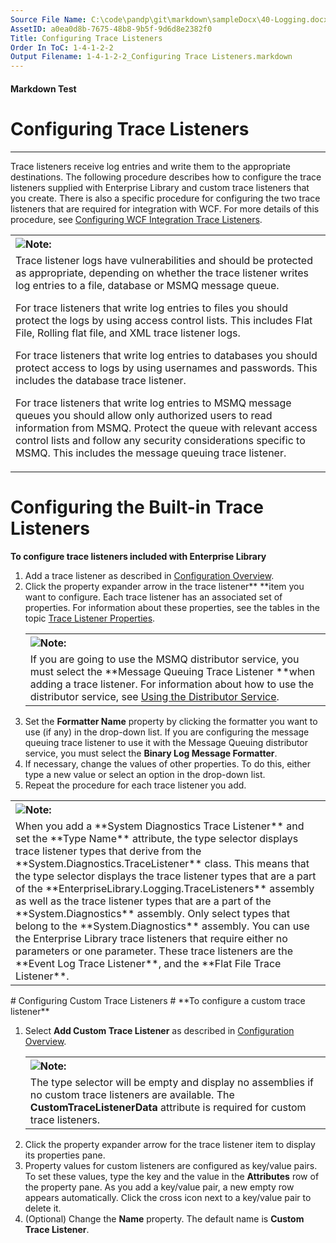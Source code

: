 ```yaml
---
Source File Name: C:\code\pandp\git\markdown\sampleDocx\40-Logging.docx
AssetID: a0ea0d8b-7675-48b8-9b5f-9d6d8e2382f0
Title: Configuring Trace Listeners
Order In ToC: 1-4-1-2-2
Output Filename: 1-4-1-2-2_Configuring Trace Listeners.markdown
---
```


#### Markdown Test ####
# Configuring Trace Listeners #
----------

Trace listeners receive log entries and write them to the appropriate destinations. The following procedure describes how to configure the trace listeners supplied with Enterprise Library and custom trace listeners that you create. There is also a specific procedure for configuring the two trace listeners that are required for integration with WCF. For more details of this procedure, see <a href="test-markdown_4b216b82-b77d-41c3-bb14-cc1bf5d29db2.html" xmlns:dt="uuid:C2F41010-65B3-11d1-A29F-00AA00C14882" xmlns:xlink="http://www.w3.org/1999/xlink" xmlns:MSHelp="http://msdn.microsoft.com/mshelp">Configuring WCF Integration Trace Listeners</a>.  

<div class="alert" xmlns:dt="uuid:C2F41010-65B3-11d1-A29F-00AA00C14882" xmlns:xlink="http://www.w3.org/1999/xlink" xmlns:MSHelp="http://msdn.microsoft.com/mshelp"><table width="100%" cellspacing="0" cellpadding="0"><tr><th align="left"><img class="note" src="../local/note.gif" />Note:</th></tr><tr><td>Trace listener logs have vulnerabilities and should be protected as appropriate, depending on whether the trace listener writes log entries to a file, database or MSMQ message queue. 

For trace listeners that write log entries to files you should protect the logs by using access control lists. This includes Flat File, Rolling flat file, and XML trace listener logs.

For trace listeners that write log entries to databases you should protect access to logs by using usernames and passwords. This includes the database trace listener.

For trace listeners that write log entries to MSMQ message queues you should allow only authorized users to read information from MSMQ. Protect the queue with relevant access control lists and follow any security considerations specific to MSMQ. This includes the message queuing trace listener.</td></tr></table><p /></div>

# Configuring the Built-in Trace Listeners #
<a name="config_tracelisteners" href="#" xmlns:xlink="http://www.w3.org/1999/xlink"><span /></a>**To configure trace listeners included with Enterprise Library**

1. Add a trace listener as described in <a href="test-markdown_3a6ba613-78b1-4b24-b226-55e368e41554.html" xmlns:dt="uuid:C2F41010-65B3-11d1-A29F-00AA00C14882" xmlns:xlink="http://www.w3.org/1999/xlink" xmlns:MSHelp="http://msdn.microsoft.com/mshelp">Configuration Overview</a>.
2. Click the property expander arrow in the trace listener** **item you want to configure. Each trace listener has an associated set of properties. For information about these properties, see the tables in the topic <a href="test-markdown_b45ee518-82b1-426c-b772-1e6c0fde455e.html" xmlns:dt="uuid:C2F41010-65B3-11d1-A29F-00AA00C14882" xmlns:xlink="http://www.w3.org/1999/xlink" xmlns:MSHelp="http://msdn.microsoft.com/mshelp">Trace Listener Properties</a>.<div class="alert" xmlns:dt="uuid:C2F41010-65B3-11d1-A29F-00AA00C14882" xmlns:xlink="http://www.w3.org/1999/xlink" xmlns:MSHelp="http://msdn.microsoft.com/mshelp"><table width="100%" cellspacing="0" cellpadding="0"><tr><th align="left"><img class="note" src="../local/note.gif" />Note:</th></tr><tr><td>If you are going to use the MSMQ distributor service, you must select the **Message Queuing Trace Listener **when adding a trace listener. For information about how to use the distributor service, see <a href="test-markdown_ef65d516-04b0-44c2-a750-4e15aab636fd.html">Using the Distributor Service</a>.</td></tr></table><p /></div>
3. Set the **Formatter Name** property by clicking the formatter you want to use (if any) in the drop-down list. If you are configuring the message queuing trace listener to use it with the Message Queuing distributor service, you must select the **Binary Log Message Formatter**. 
4. If necessary, change the values of other properties. To do this, either type a new value or select an option in the drop-down list.
5. Repeat the procedure for each trace listener you add.

<div class="alert" xmlns:dt="uuid:C2F41010-65B3-11d1-A29F-00AA00C14882" xmlns:xlink="http://www.w3.org/1999/xlink" xmlns:MSHelp="http://msdn.microsoft.com/mshelp"><table width="100%" cellspacing="0" cellpadding="0"><tr><th align="left"><img class="note" src="../local/note.gif" />Note:</th></tr><tr><td>When you add a **System Diagnostics Trace Listener** and set the **Type Name** attribute, the type selector displays trace listener types that derive from the **System.Diagnostics.TraceListener** class. This means that the type selector displays the trace listener types that are a part of the **EnterpriseLibrary.Logging.TraceListeners** assembly as well as the trace listener types that are a part of the **System.Diagnostics** assembly. Only select types that belong to the **System.Diagnostics** assembly. You can use the Enterprise Library trace listeners that require either no parameters or one parameter. These trace listeners are the **Event Log Trace Listener**, and the **Flat File Trace Listener**.</td></tr></table><p /></div>
# Configuring Custom Trace Listeners #
<a name="config_customtracelistener" href="#" xmlns:xlink="http://www.w3.org/1999/xlink"><span /></a>**To configure a custom trace listener**

1. Select **Add Custom Trace Listener** as described in <a href="test-markdown_3a6ba613-78b1-4b24-b226-55e368e41554.html" xmlns:dt="uuid:C2F41010-65B3-11d1-A29F-00AA00C14882" xmlns:xlink="http://www.w3.org/1999/xlink" xmlns:MSHelp="http://msdn.microsoft.com/mshelp">Configuration Overview</a>. <div class="alert" xmlns:dt="uuid:C2F41010-65B3-11d1-A29F-00AA00C14882" xmlns:xlink="http://www.w3.org/1999/xlink" xmlns:MSHelp="http://msdn.microsoft.com/mshelp"><table width="100%" cellspacing="0" cellpadding="0"><tr><th align="left"><img class="note" src="../local/note.gif" />Note:</th></tr><tr><td>The type selector will be empty and display no assemblies if no custom trace listeners are available. The **CustomTraceListenerData** attribute is required for custom trace listeners. </td></tr></table><p /></div>
2. Click the property expander arrow for the trace listener item to display its properties pane. 
3. Property values for custom listeners are configured as key/value pairs. To set these values, type the key and the value in the **Attributes** row of the property pane. As you add a key/value pair, a new empty row appears automatically. Click the cross icon next to a key/value pair to delete it.
4.  (Optional) Change the **Name** property. The default name is **Custom Trace Listener**.

